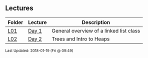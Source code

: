 ## Lectures
| Folder | Lecture | Description|
 | ------------|------------|------------|
 | [L01](./L02) | [ Day 1 ](./L02) |  General overview of a linked list class |
 | [L02](./L02) | [ Day 2 ](./L02) |  Trees and Intro to Heaps |

<sup>Last Updated: 2018-01-19 (Fri @ 09:49)</sup>
